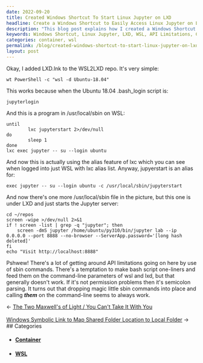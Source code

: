 ```yaml
---
date: 2022-09-20
title: Created Windows Shortcut To Start Linux Jupyter on LXD
headline: Create a Windows Shortcut to Easily Access Linux Jupyter on LXD
description: "This blog post explains how I created a Windows Shortcut (LXD.lnk) to start a Jupyter server on WSL, getting around API limitations and ensuring the command-line parameters of WSL and LXD work properly. With this shortcut, I can easily visit http://localhost:8888 and start the Jupyter server. Learn how I did it in this post!"
keywords: Windows Shortcut, Linux Jupyter, LXD, WSL, API Limitations, Command-line Parameters, Exec Command, Localhost, 8888
categories: container, wsl
permalink: /blog/created-windows-shortcut-to-start-linux-jupyter-on-lxd/
layout: post
---
```



Okay, I added LXD.lnk to the WSL2LXD repo. It's very simple:

    wt PowerShell -c "wsl -d Ubuntu-18.04"

This works because when the Ubuntu 18.04 .bash_login script is:

    jupyterlogin

And this is a program in /usr/local/sbin on WSL:

    until
            lxc jupyterstart 2>/dev/null
    do
            sleep 1
    done
    lxc exec jupyter -- su --login ubuntu

And now this is actually using the alias feature of lxc which you can see when
logged into just WSL with lxc alias list. Anyway, jupyerstart is an alias for:

    exec jupyter -- su --login ubuntu -c /usr/local/sbin/jupyterstart

And now there's one more /usr/local/sbin file in the picture, but this one is
under LXD and just starts the Jupyter server:

    cd ~/repos
    screen -wipe >/dev/null 2>&1
    if ! screen -list | grep -q "jupyter"; then
        screen -dmS jupyter /home/ubuntu/py310/bin/jupyter lab --ip 0.0.0.0 --port 8888 --no-browser --ServerApp.password='[long hash deleted]'
    fi
    echo "Visit http://localhost:8888"

Pshwew! There's a lot of getting around API limitations going on here by use of
sbin commands. There's a temptation to make bash script one-liners and feed
them on the command-line parameters of wsl and lxd, but that generally doesn't
work. If it's not permission problems then it's semicolon parsing. It turns out
that dropping magic little sbin commands into place and calling ***them*** on
the command-line seems to always work.


<div class="arrow-links"><div class="post-nav-prev"><span class="arrow">&larr;&nbsp;</span><a href="/blog/the-two-maxwell-s-of-light-you-can-t-take-it-with-you/">The Two Maxwell's of Light / You Can't Take It With You</a></div> &nbsp; <div class="post-nav-next"><a href="/blog/windows-symbolic-link-to-map-shared-folder-location-to-local-folder/">Windows Symbolic Link to Map Shared Folder Location to Local Folder</a><span class="arrow">&nbsp;&rarr;</span></div></div>
## Categories

<ul>
<li><h4><a href='/container/'>Container</a></h4></li>
<li><h4><a href='/wsl/'>WSL</a></h4></li></ul>